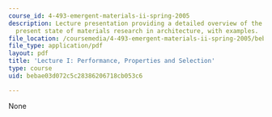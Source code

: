 ```yaml
---
course_id: 4-493-emergent-materials-ii-spring-2005
description: Lecture presentation providing a detailed overview of the history and
  present state of materials research in architecture, with examples.
file_location: /coursemedia/4-493-emergent-materials-ii-spring-2005/bebae03d072c5c28386206718cb053c6_4493lec1.pdf
file_type: application/pdf
layout: pdf
title: 'Lecture I: Performance, Properties and Selection'
type: course
uid: bebae03d072c5c28386206718cb053c6

---
```

None
